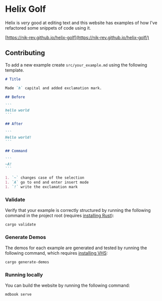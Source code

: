 # Helix Golf

Helix is _very_ good at editing text and this website has examples of how I've refactored some snippets of code using it.

[https://nik-rev.github.io/helix-golf](https://nik-rev.github.io/helix-golf/)

## Contributing

To add a new example create `src/your_example.md` using the following template.

````md
# Title

Made `h` capital and added exclamation mark.

## Before

```
hello world
```

## After

```
Hello world!
```

## Command

```
~A!
```

1. `~` changes case of the selection
1. `A` go to end and enter insert mode
1. `!` write the exclamation mark
````

### Validate

Verify that your example is correctly structured by running the following command in the project root (requires [installing Rust](https://www.rust-lang.org/tools/install)):

```sh
cargo validate
```

### Generate Demos

The demos for each example are generated and tested by running the following command, which requires [installing VHS](https://github.com/charmbracelet/vhs?tab=readme-ov-file#installation):

```sh
cargo generate-demos
```

### Running locally

You can build the website by running the following command:

```sh
mdbook serve
```
